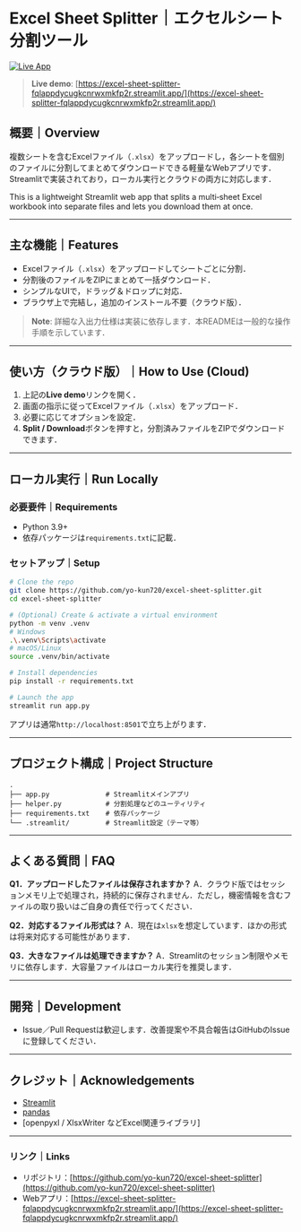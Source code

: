 # Excel Sheet Splitter｜エクセルシート分割ツール

[![Live App](https://img.shields.io/badge/Streamlit-Live%20Demo-brightgreen)](https://excel-sheet-splitter-fqlappdycugkcnrwxmkfp2r.streamlit.app/)

> **Live demo**: [https://excel-sheet-splitter-fqlappdycugkcnrwxmkfp2r.streamlit.app/](https://excel-sheet-splitter-fqlappdycugkcnrwxmkfp2r.streamlit.app/)

## 概要｜Overview

複数シートを含むExcelファイル（`.xlsx`）をアップロードし，各シートを個別のファイルに分割してまとめてダウンロードできる軽量なWebアプリです．Streamlitで実装されており，ローカル実行とクラウドの両方に対応します．

This is a lightweight Streamlit web app that splits a multi‑sheet Excel workbook into separate files and lets you download them at once.

---

## 主な機能｜Features

* Excelファイル（`.xlsx`）をアップロードしてシートごとに分割．
* 分割後のファイルをZIPにまとめて一括ダウンロード．
* シンプルなUIで，ドラッグ＆ドロップに対応．
* ブラウザ上で完結し，追加のインストール不要（クラウド版）．

> **Note**: 詳細な入出力仕様は実装に依存します．本READMEは一般的な操作手順を示しています．

---

## 使い方（クラウド版）｜How to Use (Cloud)

1. 上記の**Live demo**リンクを開く．
2. 画面の指示に従ってExcelファイル（`.xlsx`）をアップロード．
3. 必要に応じてオプションを設定．
4. **Split / Download**ボタンを押すと，分割済みファイルをZIPでダウンロードできます．

---

## ローカル実行｜Run Locally

### 必要要件｜Requirements

* Python 3.9+
* 依存パッケージは`requirements.txt`に記載．

### セットアップ｜Setup

```bash
# Clone the repo
git clone https://github.com/yo-kun720/excel-sheet-splitter.git
cd excel-sheet-splitter

# (Optional) Create & activate a virtual environment
python -m venv .venv
# Windows
.\.venv\Scripts\activate
# macOS/Linux
source .venv/bin/activate

# Install dependencies
pip install -r requirements.txt

# Launch the app
streamlit run app.py
```

アプリは通常`http://localhost:8501`で立ち上がります．

---

## プロジェクト構成｜Project Structure

```
.
├── app.py              # Streamlitメインアプリ
├── helper.py           # 分割処理などのユーティリティ
├── requirements.txt    # 依存パッケージ
└── .streamlit/         # Streamlit設定（テーマ等）
```

---

## よくある質問｜FAQ

**Q1．アップロードしたファイルは保存されますか？**
A．クラウド版ではセッションメモリ上で処理され，持続的に保存されません．ただし，機密情報を含むファイルの取り扱いはご自身の責任で行ってください．

**Q2．対応するファイル形式は？**
A．現在は`xlsx`を想定しています．ほかの形式は将来対応する可能性があります．

**Q3．大きなファイルは処理できますか？**
A．Streamlitのセッション制限やメモリに依存します．大容量ファイルはローカル実行を推奨します．

---

## 開発｜Development

* Issue／Pull Requestは歓迎します．改善提案や不具合報告はGitHubのIssueに登録してください．

---


## クレジット｜Acknowledgements

* [Streamlit](https://streamlit.io/)
* [pandas](https://pandas.pydata.org/)
* \[openpyxl / XlsxWriter などExcel関連ライブラリ]

---


### リンク｜Links

* リポジトリ：[https://github.com/yo-kun720/excel-sheet-splitter](https://github.com/yo-kun720/excel-sheet-splitter)
* Webアプリ：[https://excel-sheet-splitter-fqlappdycugkcnrwxmkfp2r.streamlit.app/](https://excel-sheet-splitter-fqlappdycugkcnrwxmkfp2r.streamlit.app/)
